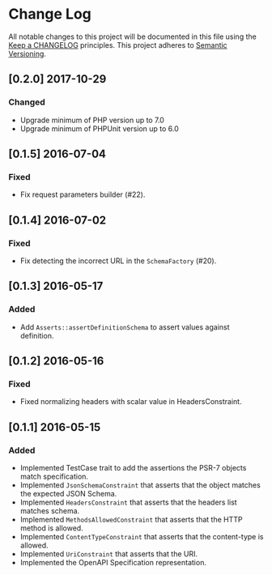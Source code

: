 # Change Log
All notable changes to this project will be documented in this file
using the [Keep a CHANGELOG](http://keepachangelog.com/) principles.
This project adheres to [Semantic Versioning](http://semver.org/).

## [0.2.0] 2017-10-29

### Changed

- Upgrade minimum of PHP version up to 7.0
- Upgrade minimum of PHPUnit version up to 6.0

## [0.1.5] 2016-07-04

### Fixed
- Fix request parameters builder (#22).

## [0.1.4] 2016-07-02

### Fixed
- Fix detecting the incorrect URL in the `SchemaFactory` (#20).

## [0.1.3] 2016-05-17

### Added
- Add `Asserts::assertDefinitionSchema` to assert values against definition.

## [0.1.2] 2016-05-16

### Fixed
- Fixed normalizing headers with scalar value in HeadersConstraint.

## [0.1.1] 2016-05-15

### Added
- Implemented TestCase trait to add the assertions the PSR-7 objects match specification.
- Implemented `JsonSchemaConstraint` that asserts that the object matches the expected JSON Schema.
- Implemented `HeadersConstraint` that asserts that the headers list matches schema.
- Implemented `MethodsAllowedConstraint` that asserts that the HTTP method is allowed.
- Implemented `ContentTypeConstraint` that asserts that the content-type is allowed.
- Implemented `UriConstraint` that asserts that the URI.
- Implemented the OpenAPI Specification representation.
